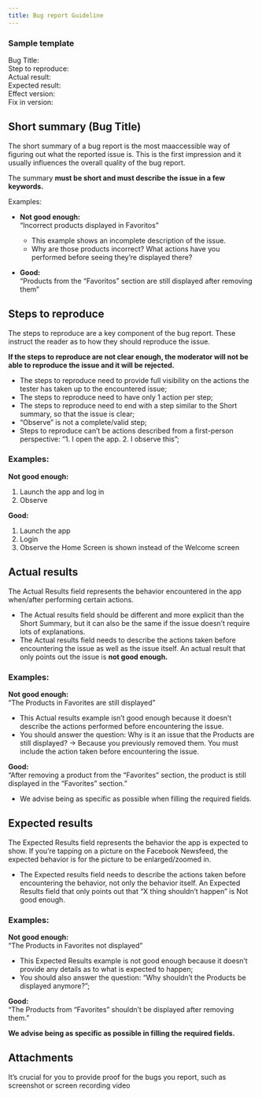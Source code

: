 ```yaml
---
title: Bug report Guideline
---
```


### Sample template
Bug Title:  
Step to reproduce:  
Actual result:  
Expected result:  
Effect version:  
Fix in version:  

## Short summary (Bug Title)

The short summary of a bug report is the most maaccessible way of figuring out what the reported issue is. This is the first impression and it usually influences the overall quality of the bug report.

The summary **must be short and must describe the issue in a few keywords.**

Examples:
 - **Not good enough:**  
“Incorrect products displayed in Favoritos”
   - This example shows an incomplete description of the issue.
   - Why are those products incorrect? What actions have you performed before seeing they’re displayed there?

 - **Good:**  
“Products from the “Favoritos” section are still displayed after removing them”

## Steps to reproduce

The steps to reproduce are a key component of the bug report. These instruct the reader as to how they should reproduce the issue.

**If the steps to reproduce are not clear enough, the moderator will not be able to reproduce the issue and it will be rejected.**
 - The steps to reproduce need to provide full visibility on the actions the tester has taken up to the encountered issue;
 - The steps to reproduce need to have only 1 action per step;
 - The steps to reproduce need to end with a step similar to the Short summary, so that the issue is clear;
 - “Observe” is not a complete/valid step;
 - Steps to reproduce can’t be actions described from a first-person perspective: “1. I open the app. 2. I observe this”;

### Examples:
**Not good enough:**  
1. Launch the app and log in
2. Observe

**Good:**  
1. Launch the app
2. Login
3. Observe the Home Screen is shown instead of the Welcome screen

## Actual results
The Actual Results field represents the behavior encountered in the app when/after performing certain actions.
 - The Actual results field should be different and more explicit than the Short Summary, but it can also be the same if the issue doesn’t require lots of explanations.
 - The Actual results field needs to describe the actions taken before encountering the issue as well as the issue itself. An actual result that only points out the issue is **not good enough.**

### Examples:
**Not good enough:**  
“The Products in Favorites are still displayed”
 - This Actual results example isn’t good enough because it doesn’t describe the actions performed before encountering the issue.
 - You should answer the question: Why is it an issue that the Products are still displayed? -> Because you previously removed them. You must include the action taken before encountering the issue.

**Good:**  
“After removing a product from the “Favorites” section, the product is still displayed in the “Favorites” section.”
 - We advise being as specific as possible when filling the required fields.

## Expected results
The Expected Results field represents the behavior the app is expected to show. If you’re tapping on a picture on the Facebook Newsfeed, the expected behavior is for the picture to be enlarged/zoomed in.

 - The Expected results field needs to describe the actions taken before encountering the behavior, not only the behavior itself. An Expected Results field that only points out that “X thing shouldn’t happen” is Not good enough.

### Examples:
**Not good enough:**   
“The Products in Favorites not displayed”
 - This Expected Results example is not good enough because it doesn’t provide any details as to what is expected to happen;
 - You should also answer the question: “Why shouldn’t the Products be displayed anymore?”;

**Good:**  
“The Products from “Favorites” shouldn’t be displayed after removing them.”

**We advise being as specific as possible in filling the required fields.**

## Attachments
It’s crucial for you to provide proof for the bugs you report, such as screenshot or screen recording video
